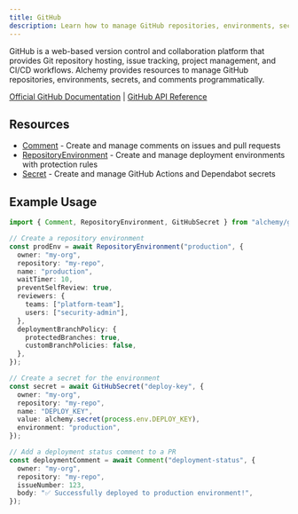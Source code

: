 ```yaml
---
title: GitHub
description: Learn how to manage GitHub repositories, environments, secrets, and comments using Alchemy.
---
```


GitHub is a web-based version control and collaboration platform that provides Git repository hosting, issue tracking, project management, and CI/CD workflows. Alchemy provides resources to manage GitHub repositories, environments, secrets, and comments programmatically.

[Official GitHub Documentation](https://docs.github.com/) | [GitHub API Reference](https://docs.github.com/en/rest)

## Resources

- [Comment](./comment.md) - Create and manage comments on issues and pull requests
- [RepositoryEnvironment](./repository-environment.md) - Create and manage deployment environments with protection rules
- [Secret](./secret.md) - Create and manage GitHub Actions and Dependabot secrets

## Example Usage

```ts
import { Comment, RepositoryEnvironment, GitHubSecret } from "alchemy/github";

// Create a repository environment
const prodEnv = await RepositoryEnvironment("production", {
  owner: "my-org",
  repository: "my-repo",
  name: "production",
  waitTimer: 10,
  preventSelfReview: true,
  reviewers: {
    teams: ["platform-team"],
    users: ["security-admin"],
  },
  deploymentBranchPolicy: {
    protectedBranches: true,
    customBranchPolicies: false,
  },
});

// Create a secret for the environment
const secret = await GitHubSecret("deploy-key", {
  owner: "my-org",
  repository: "my-repo",
  name: "DEPLOY_KEY",
  value: alchemy.secret(process.env.DEPLOY_KEY),
  environment: "production",
});

// Add a deployment status comment to a PR
const deploymentComment = await Comment("deployment-status", {
  owner: "my-org",
  repository: "my-repo",
  issueNumber: 123,
  body: "✅ Successfully deployed to production environment!",
});
```
